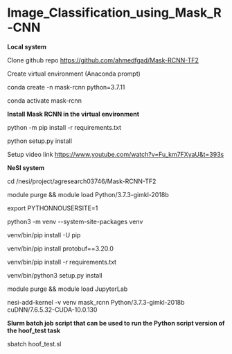 # Image_Classification_using_Mask_R-CNN

**Local system**

Clone github repo https://github.com/ahmedfgad/Mask-RCNN-TF2

Create virtual environment (Anaconda prompt)

conda create -n mask-rcnn python=3.7.11

conda activate mask-rcnn

**Install Mask RCNN in the virtual environment**

python -m pip install -r requirements.txt

python setup.py install

Setup video link https://www.youtube.com/watch?v=Fu_km7FXyaU&t=393s

**NeSI system**

cd /nesi/project/agresearch03746/Mask-RCNN-TF2

module purge && module load Python/3.7.3-gimkl-2018b

export PYTHONNOUSERSITE=1

python3 -m venv --system-site-packages venv

venv/bin/pip install -U pip

venv/bin/pip install protobuf==3.20.0

venv/bin/pip install -r requirements.txt

venv/bin/python3 setup.py install

module purge && module load JupyterLab

nesi-add-kernel -v venv mask_rcnn Python/3.7.3-gimkl-2018b cuDNN/7.6.5.32-CUDA-10.0.130

**Slurm batch job script that can be used to run the Python script version of the hoof_test task**
	
 sbatch hoof_test.sl

